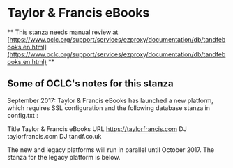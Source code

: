 # Taylor & Francis eBooks
** This stanza needs manual review at [https://www.oclc.org/support/services/ezproxy/documentation/db/tandfebooks.en.html](https://www.oclc.org/support/services/ezproxy/documentation/db/tandfebooks.en.html) **

## Some of OCLC's notes for this stanza

September 2017: Taylor & Francis eBooks has launched a new platform, which requires SSL configuration and the following database stanza in config.txt :

Title Taylor & Francis eBooks
 URL https://taylorfrancis.com
 DJ taylorfrancis.com
 DJ tandf.co.uk

The new and legacy platforms will run in parallel until October 2017. The stanza for the legacy platform is below.
